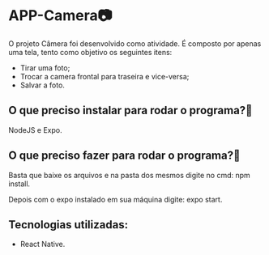 # APP-Camera📷

O projeto Câmera foi desenvolvido como atividade. É composto por apenas
uma tela, tento como objetivo os seguintes itens:
 - Tirar uma foto;
 - Trocar a camera frontal para traseira e vice-versa;
 - Salvar a foto.


## O que preciso instalar para rodar o programa?🤔
NodeJS e Expo.

## O que preciso fazer para rodar o programa?🤔
Basta que baixe os arquivos e na pasta dos mesmos digite no cmd:
npm install.

Depois com o expo instalado em sua máquina digite:
expo start.

## Tecnologias utilizadas:
 - React Native.
